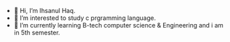 - 👋 Hi, I’m Ihsanul Haq.
- 👀 I’m interested to study c prgramming language.
- 🌱 I’m currently learning B-tech computer science & Engineering and i am in 5th semester. 

<!---
ihsanul1234/ihsanul1234 is a ✨ special ✨ repository because its `README.md` (this file) appears on your GitHub profile.
You can click the Preview link to take a look at your changes.
--->
